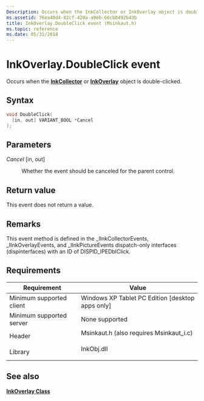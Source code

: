 ```yaml
---
Description: Occurs when the InkCollector or InkOverlay object is double-clicked.
ms.assetid: 76ea40d4-82cf-420a-a9eb-66cb0492b43b
title: InkOverlay.DoubleClick event (Msinkaut.h)
ms.topic: reference
ms.date: 05/31/2018
---
```


# InkOverlay.DoubleClick event

Occurs when the [**InkCollector**](inkcollector-class.md) or [**InkOverlay**](inkoverlay-class.md) object is double-clicked.

## Syntax


```C++
void DoubleClick(
  [in, out] VARIANT_BOOL *Cancel
);
```



## Parameters

<dl> <dt>

*Cancel* \[in, out\]
</dt> <dd>

Whether the event should be canceled for the parent control.

</dd> </dl>

## Return value

This event does not return a value.

## Remarks

This event method is defined in the \_IInkCollectorEvents, \_IInkOverlayEvents, and \_IInkPictureEvents dispatch-only interfaces (dispinterfaces) with an ID of DISPID\_IPEDblClick.

## Requirements



| Requirement | Value |
|-------------------------------------|---------------------------------------------------------------------------------------------------------------------|
| Minimum supported client<br/> | Windows XP Tablet PC Edition \[desktop apps only\]<br/>                                                       |
| Minimum supported server<br/> | None supported<br/>                                                                                           |
| Header<br/>                   | <dl> <dt>Msinkaut.h (also requires Msinkaut\_i.c)</dt> </dl> |
| Library<br/>                  | <dl> <dt>InkObj.dll</dt> </dl>                               |



## See also

<dl> <dt>

[**InkOverlay Class**](inkoverlay-class.md)
</dt> </dl>

 

 





